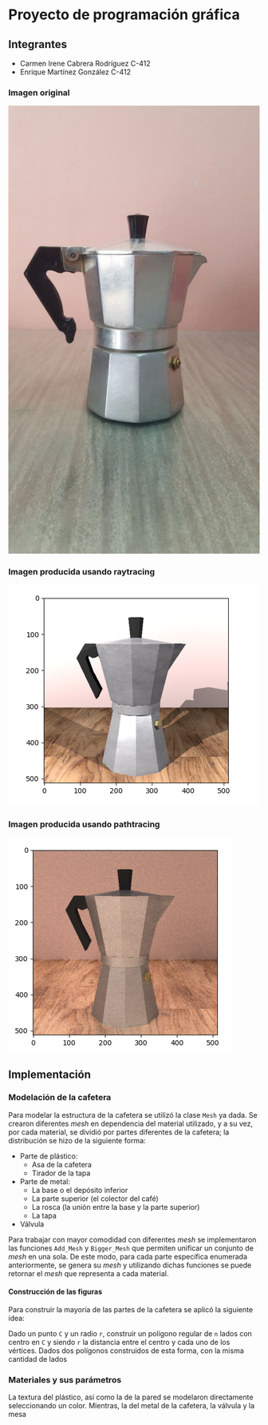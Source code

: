 # Proyecto de programación gráfica

## Integrantes

- Carmen Irene Cabrera Rodríguez C-412
- Enrique Martínez González C-412

### Imagen original

![Imagen Original](Image.jpg)

### Imagen producida usando raytracing

![Imagen Original](Raytracing.png)

### Imagen producida usando pathtracing

![Imagen Original](Pathtracing.png)

## Implementación

### Modelación de la cafetera

Para modelar la estructura de la cafetera se utilizó la clase `Mesh` ya dada. Se crearon diferentes *mesh* en dependencia del material utilizado, y a su vez, por cada material, se dividió por partes diferentes de la cafetera; la distribución se hizo de la siguiente forma:

- Parte de plástico:
  - Asa de la cafetera
  - Tirador de la tapa
- Parte de metal:
  - La base o el depósito inferior
  - La parte superior (el colector del café)
  - La rosca (la unión entre la base y la parte superior)
  - La tapa
- Válvula

Para trabajar con mayor comodidad con diferentes *mesh* se implementaron las funciones `Add_Mesh` y `Bigger_Mesh` que permiten unificar un conjunto de *mesh* en una sola. De este modo, para cada parte específica enumerada anteriormente, se genera su *mesh* y utilizando dichas funciones se puede retornar el *mesh* que representa a cada material.

#### Construcción de las figuras

Para construir la mayoría de las partes de la cafetera se aplicó la siguiente idea:

Dado un punto `C` y un radio `r`, construir un polígono regular de `n` lados con centro en `C` y siendo `r` la distancia entre el centro y cada uno de los vértices. Dados dos polígonos construidos de esta forma, con la misma cantidad de lados

### Materiales y sus parámetros

La textura del plástico, así como la de la pared se modelaron directamente seleccionando un color. Mientras, la del metal de la cafetera, la válvula y la mesa